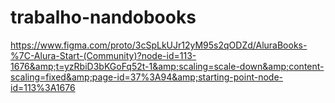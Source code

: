 # trabalho-nandobooks
https://www.figma.com/proto/3cSpLkUJr12yM95s2qODZd/AluraBooks-%7C-Alura-Start-(Community)?node-id=113-1676&amp;t=yzRbiD3bKGoFq52t-1&amp;scaling=scale-down&amp;content-scaling=fixed&amp;page-id=37%3A94&amp;starting-point-node-id=113%3A1676

